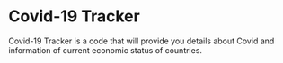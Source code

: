 # Covid-19 Tracker
 Covid-19 Tracker is a code that will provide you details about Covid and information of current economic status of countries.
